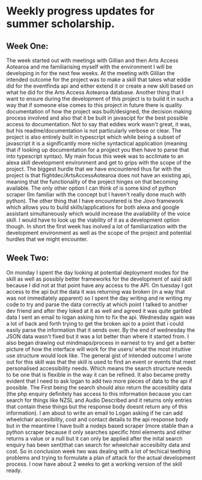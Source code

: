 # Weekly progress updates for summer scholarship.


## Week One:

The week started out with meetings with Gillian and then Arts Access Aotearoa and me familiarising myself with the environment I will be developing in for the next few weeks. At the meeting with Gillian the intended outcome for the project was to make a skill that takes what eddie did for the eventfinda api and either extend it or create a new skill based on what he did for the Arts Access Aotearoa database. Another thing that I want to ensure during the development of this project is to build it in such a way that if someone else comes to this project in future there is quality documentation of how the project was built/designed, the decision making process involved and also that it be built in javascipt for the best possible access to documentation. Not to say that eddies work wasn't great, it was, but his readme/documentation is not particularly verbose or clear. The project is also entirely built in typescript which while being a subset of javascript it is a significantly more niche syntactical application (meaning that if looking up documentation for a projject you then have to parse that into typescript syntax). My main focus this week was to acclimate to an alexa skill development environment and get to grips with the scope of the project. The biggest hurdle that we have encountered thus far with the project is that flightdec/ArtsAccessAotearoa does not have an existing api, meaning that the functionality of the project hinges on that becoming available. The only other option I can think of is some kind of python scraper (Im familiar with the concept but I haven't really done much with python). The other thing that I have encountered is the Jovo framework which allows you to build skills/applications for both alexa and google assistant simultaneously which would increase the availability of the voice skill. I would have to look up the viability of it as a development option though. In short the first week has inolved a lot of familiarization with the development environment as well as the scope of the project and potential hurdles that we might encounter.

## Week Two: 
On monday I spent the day looking at potential deployment modes for the skill as well as possibly better frameworks for the development of said skill because I did not at that point have any access to the API. On tuesday I got access to the api but the data it was returning was broken (in a way that was not immediately apparent) so I spent the day writing and re writing my code to try and parse the data correctly at which point I talked to another dev friend and after they loked at it as well and agreed it was quite garbled data I sent an email to logan asking him to fix the api. Wednesday again was a lot of back and forth trying to get the broken api to a point that i could easily parse the information that it sends over. By the end of wednesday the JSON data wasn't fixed but it was a lot better than where it started from. I also began drawing out mindmaps/process in earnest to try and get a better picture of how the interface will work for the users/ what the most intuitive use structure would look like. The general gist of intended outcome I wrote out for this skill was that the skill is used to find an event or events that meet personalised accessibility needs. Which means the search structure needs to be one that is flexible in the way it can be refined. It also became pretty evident that I need to ask logan to add two more pieces of data to the api if possible. The First being the search should also return the accesiblity data (the php enquiry definitely has access to this information because you can search for things like NZSL and Audio Described and it returns only entries that contain these things but the response body doesnt return any of this information). I am about to write an email to Logan asking if he can add wheelchair accesibility, cost and contact details to the api response body but in the meantime I have built a nodejs based scraper (more stable than a python scraper because it only searches specific html elements and either returns a value or a null but it can only be applied after the inital search enquiry has been sent)that can search for wheelchair accesibilty data and cost. So in conclusion week two was dealing with a lot of techical teething problems and trying to formulate a plan of attack for the actual development process. I now have about 2 weeks to get a working version of the skill ready. 